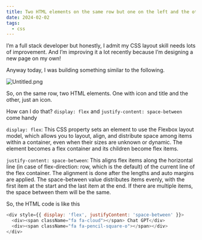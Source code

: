 ```yaml
---
title: Two HTML elements on the same row but one on the left and the other on the right
date: 2024-02-02
tags:
  - css
---
```


I’m a full stack developer but honestly, I admit my CSS layout skill needs lots of improvement. And I’m improving it a lot recently because I’m designing a new page on my own!


Anyway today, I was building something similar to the following.


![Untitled.png](https://prod-files-secure.s3.us-west-2.amazonaws.com/875308e8-8000-4329-b1aa-ffd95b33ba6e/feb3e03e-bb8f-410d-af4a-70260fc9012a/Untitled.png?X-Amz-Algorithm=AWS4-HMAC-SHA256&X-Amz-Content-Sha256=UNSIGNED-PAYLOAD&X-Amz-Credential=AKIAT73L2G45HZZMZUHI%2F20240210%2Fus-west-2%2Fs3%2Faws4_request&X-Amz-Date=20240210T012134Z&X-Amz-Expires=3600&X-Amz-Signature=63c8cb07743b274a2de76a9157dfb4342af7ab07eba124bad5ea84eef53c2c18&X-Amz-SignedHeaders=host&x-id=GetObject)


So, on the same row, two HTML elements. One with icon and title and the other, just an icon.


How can I do that? `display: flex` and `justify-content: space-between` come handy


`display: flex`: This CSS property sets an element to use the Flexbox layout model, which allows you to layout, align, and distribute space among items within a container, even when their sizes are unknown or dynamic. The element becomes a flex container and its children become flex items.


`justify-content: space-between`: This aligns flex items along the horizontal line (in case of flex-direction: row, which is the default) of the current line of the flex container. The alignment is done after the lengths and auto margins are applied. The space-between value distributes items evenly, with the first item at the start and the last item at the end. If there are multiple items, the space between them will be the same.


So, the HTML code is like this


```javascript
<div style={{ display: 'flex', justifyContent: 'space-between' }}>
  <div><span className="fa fa-cloud"></span> Chat GPT</div>
  <div><span className="fa fa-pencil-square-o"></span></div>
</div>
```


